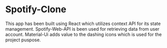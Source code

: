 # Spotify-Clone
This app has been built using React which utilizes context API for its state management. Spotify-Web-API is been used for retrieving data from user account. Material-Ui adds value to the dashing icons which is used for the project  puspose.
